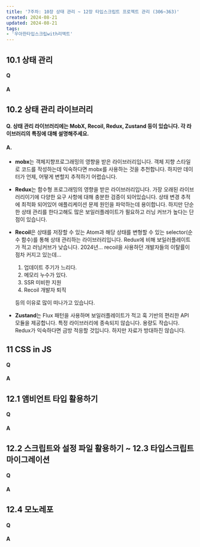 ```yaml
---
title: '7주차: 10장 상태 관리 ~ 12장 타입스크립트 프로젝트 관리 (306~363)'
created: 2024-08-21
updated: 2024-08-21
tags:
- '우아한타입스크립with리액트'
---
```


## 10.1 상태 관리

#### Q


#### A


## 10.2 상태 관리 라이브러리

#### Q. 상태 관리 라이브러리에는 MobX, Recoil, Redux, Zustand 등이 있습니다. 각 라이브러리의 특징에 대해 설명해주세요.


#### A.
* **mobx**는 객체지향프로그래밍의 영향을 받은 라이브러리입니다. 객체 지향 스타일로 코드를 작성하는데 익숙하다면 mobx를 사용하는 것을 추천합니다. 하지만 데이터가 언제, 어떻게 변할지 추적하기 어렵습니다.

* **Redux**는 함수형 프로그래밍의 영향을 받은 라이브러리입니다. 가장 오래된 라이브러리이기에 다양한 요구 사항에 대해 충분한 검증이 되어있습니다. 상태 변경 추적에 최적화 되어있어 애플리케이션 문제 원인을 파악하는데 용이합니다. 하지만 단순한 상태 관리를 한다고해도 많은 보일러플레이트가 필요하고 러닝 커브가 높다는 단점이 있습니다.

* **Recoil**은 상태를 저장할 수 있는 Atom과 해당 상태를 변형할 수 있는 selector(순수 함수)를 통해 상태 관리하는 라이브러리입니다. Redux에 비해 보일러플레이트가 적고 러닝커브가 낮습니다. 2024년… recoil을 사용하던 개발자들의 이탈률이 점차 커지고 있는데… 
  1. 업데이트 주기가 느리다.
  2. 메모리 누수가 있다. 
  3. SSR 미비한 지원
  4. Recoil 개발자 퇴직
  
  등의 이유로 많이 떠나가고 있습니다.

* **Zustand**는 Flux 패턴을 사용하며 보일러플레이트가 적고 훅 기반의 편리한 API 모듈을 제공합니다. 특정 라이브러리에 종속되지 않습니다. 용량도 작습니다. Redux가 익숙하다면 금방 적응할 것입니다. 하지만 자료가 방대하진 않습니다.



## 11 CSS in JS

#### Q


#### A


## 12.1 앰비언트 타입 활용하기

#### Q


#### A


## 12.2 스크립트와 설정 파일 활용하기 ~ 12.3 타입스크립트 마이그레이션

#### Q


#### A


## 12.4 모노레포

#### Q


#### A

